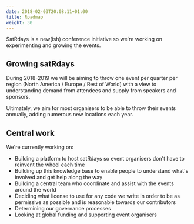 ```yaml
---
date: 2018-02-03T20:08:11+01:00
title: Roadmap
weight: 30
---
```


SatRdays is a new(ish) conference initiative so we're working on experimenting and growing the events.

## Growing satRdays
During 2018-2019 we will be aiming to throw one event per quarter per region (North America / Europe / Rest of World) with a view to understanding demand from attendees and supply from speakers and sponsors. 

Ultimately, we aim for most organisers to be able to throw their events annually, adding numerous new locations each year.

## Central work
We're currently working on:

- Building a platform to host satRdays so event organisers don't have to reinvent the wheel each time
- Building up this knowledge base to enable people to understand what's involved and get help along the way
- Building a central team who coordinate and assist with the events around the world
- Deciding what license to use for any code we write in order to be as permissive as possible and is reasonable towards our contributors
- Determining our governance processes
- Looking at global funding and supporting event organisers
